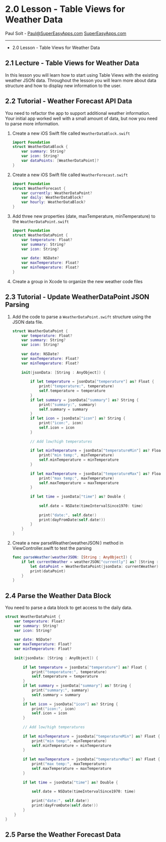 # 2.0 Lesson - Table Views for Weather Data #

Paul Solt - [Paul@SuperEasyApps.com](mailto:Paul@SuperEasyApps.com)
[SuperEasyApps.com](http://SuperEasyApps.com)

-----

* 2.0 Lesson - Table Views for Weather Data

## 2.1 Lecture - Table Views for Weather Data ##

In this lesson you will learn how to start using Table Views with the existing weather JSON data. Throughout the lesson you will learn more about data structure and how to display new information to the user.

## 2.2 Tutorial - Weather Forecast API Data ##

You need to refactor the app to support additional weather information. Your initial app worked well with a small amount of data, but now you need to parse more information. 

1. Create a new iOS Swift file called `WeatherDataBlock.swift`

	```swift
	import Foundation
	struct WeatherDataBlock {
		var summary: String?
		var icon: String?
		var dataPoints: [WeatherDataPoint]?
	}
	```
	
2. Create a new iOS Swift file called `WeatherForecast.swift`

	```swift
	import Foundation
	struct WeatherForecast {
		var currently: WeatherDataPoint?
		var daily: WeatherDataBlock?
		var hourly: WeatherDataBlock?
	}
	```
	
3. Add three new properties (date, maxTemperature, minTemperature) to the `WeatherDataPoint.swift`

	```swift
	import Foundation
	struct WeatherDataPoint {
		var temperature: Float?
		var summary: String?
		var icon: String?
		
		var date: NSDate?
		var maxTemperature: Float?
		var minTemperature: Float?
	}
	```

4. Create a group in Xcode to organize the new weather code files

## 2.3 Tutorial - Update WeatherDataPoint JSON Parsing ##

1. Add the code to parse a `WeatherDataPoint.swift` structure using the JSON data file.

	```swift
	struct WeatherDataPoint {
		var temperature: Float?
		var summary: String?
		var icon: String?
		
		var date: NSDate?
		var maxTemperature: Float?
		var minTemperature: Float?
		
		init(jsonData: [String : AnyObject]) {
			
			if let temperature = jsonData["temperature"] as? Float {
				print("temperature:", temperature)
				self.temperature = temperature
			}
			if let summary = jsonData["summary"] as? String {
				print("summary:", summary)
				self.summary = summary
			}
			if let icon = jsonData["icon"] as? String {
				print("icon:", icon)
				self.icon = icon
			}
			
			// Add low/high temperatures
			
			if let minTemperature = jsonData["temperatureMin"] as? Float {
				print("min temp:", minTemperature)
				self.minTemperature = minTemperature
			}
			
			if let maxTemperature = jsonData["temperatureMax"] as? Float {
				print("max temp:", maxTemperature)
				self.maxTemperature = maxTemperature
			}
			
			if let time = jsonData["time"] as? Double {
				
				self.date = NSDate(timeIntervalSince1970: time)
				
				print("date:", self.date!)
				print(dayFromDate(self.date!))
			}
		}
	}
	```

2. Create a new parseWeather(weatherJSON:) method in ViewController.swift to test the parsing

	```swift
	func parseWeather(weatherJSON: [String : AnyObject]) {
		if let currentWeather = weatherJSON["currently"] as? [String : AnyObject] {
			let dataPoint = WeatherDataPoint(jsonData: currentWeather)
			print(dataPoint)
		}
	}
	```

## 2.4 Parse the Weather Data Block ##

You need to parse a data block to get access to the daily data.

```swift
struct WeatherDataPoint {
	var temperature: Float?
	var summary: String?
	var icon: String?
	
	var date: NSDate?
	var maxTemperature: Float?
	var minTemperature: Float?
	
	init(jsonData: [String : AnyObject]) {
		
		if let temperature = jsonData["temperature"] as? Float {
			print("temperature:", temperature)
			self.temperature = temperature
		}
		if let summary = jsonData["summary"] as? String {
			print("summary:", summary)
			self.summary = summary
		}
		if let icon = jsonData["icon"] as? String {
			print("icon:", icon)
			self.icon = icon
		}
		
		// Add low/high temperatures
		
		if let minTemperature = jsonData["temperatureMin"] as? Float {
			print("min temp:", minTemperature)
			self.minTemperature = minTemperature
		}
		
		if let maxTemperature = jsonData["temperatureMax"] as? Float {
			print("max temp:", maxTemperature)
			self.maxTemperature = maxTemperature
		}
		
		if let time = jsonData["time"] as? Double {
			
			self.date = NSDate(timeIntervalSince1970: time)
			
			print("date:", self.date!)
			print(dayFromDate(self.date!))
		}
	}
}
```

## 2.5 Parse the Weather Forecast Data ##



